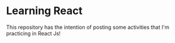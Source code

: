 # Learning React
This repository has the intention of posting some activities that I'm practicing in React Js!
